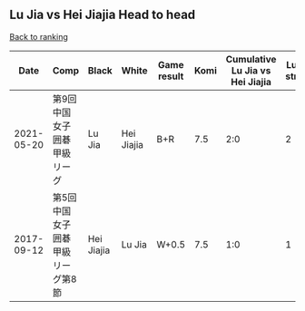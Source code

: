 ## Lu Jia vs Hei Jiajia Head to head

[Back to ranking](../../index.md)




| **Date** | **Comp** | **Black** | **White** | **Game result** | **Komi** | **Cumulative Lu Jia vs Hei Jiajia** | **Lu Jia streak** | **Hei Jiajia streak** | 
| --- | --- | --- | --- | --- | --- | --- | --- | --- |
| 2021-05-20 | 第9回中国女子囲碁甲級リーグ | Lu Jia | Hei Jiajia | B+R | 7.5 | 2:0 | 2 | 0 | 
| 2017-09-12 | 第5回中国女子囲碁甲級リーグ第8節 | Hei Jiajia | Lu Jia | W+0.5 | 7.5 | 1:0 | 1 | 0 |




